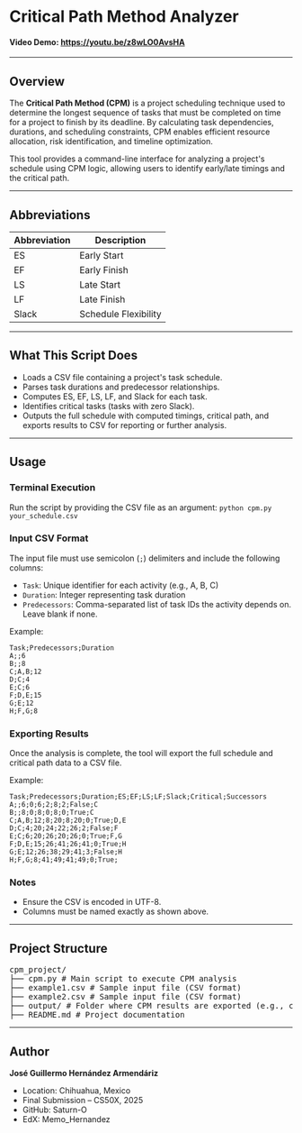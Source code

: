 # Critical Path Method Analyzer

#### Video Demo: <https://youtu.be/z8wLO0AvsHA>

---

## Overview

The **Critical Path Method (CPM)** is a project scheduling technique used to determine the longest sequence of tasks that must be completed on time for a project to finish by its deadline. By calculating task dependencies, durations, and scheduling constraints, CPM enables efficient resource allocation, risk identification, and timeline optimization.

This tool provides a command-line interface for analyzing a project's schedule using CPM logic, allowing users to identify early/late timings and the critical path.

---

## Abbreviations

| Abbreviation | Description                  |
|--------------|------------------------------|
| ES           | Early Start                  |
| EF           | Early Finish                 |
| LS           | Late Start                   |
| LF           | Late Finish                  |
| Slack        | Schedule Flexibility         |

---

## What This Script Does

- Loads a CSV file containing a project's task schedule.
- Parses task durations and predecessor relationships.
- Computes ES, EF, LS, LF, and Slack for each task.
- Identifies critical tasks (tasks with zero Slack).
- Outputs the full schedule with computed timings, critical path, and exports results to CSV for reporting or further analysis.

---

## Usage

### Terminal Execution

Run the script by providing the CSV file as an argument:
```python cpm.py your_schedule.csv```

### Input CSV Format

The input file must use semicolon (`;`) delimiters and include the following columns:

- `Task`: Unique identifier for each activity (e.g., A, B, C)
- `Duration`: Integer representing task duration
- `Predecessors`: Comma-separated list of task IDs the activity depends on. Leave blank if none.

Example:
```
Task;Predecessors;Duration
A;;6
B;;8
C;A,B;12
D;C;4
E;C;6
F;D,E;15
G;E;12
H;F,G;8
```
### Exporting Results

Once the analysis is complete, the tool will export the full schedule and critical path data to a CSV file.

Example:

```
Task;Predecessors;Duration;ES;EF;LS;LF;Slack;Critical;Successors
A;;6;0;6;2;8;2;False;C
B;;8;0;8;0;8;0;True;C
C;A,B;12;8;20;8;20;0;True;D,E
D;C;4;20;24;22;26;2;False;F
E;C;6;20;26;20;26;0;True;F,G
F;D,E;15;26;41;26;41;0;True;H
G;E;12;26;38;29;41;3;False;H
H;F,G;8;41;49;41;49;0;True;
```

### Notes

- Ensure the CSV is encoded in UTF-8.
- Columns must be named exactly as shown above.

---

## Project Structure

<pre>
cpm_project/
├── cpm.py # Main script to execute CPM analysis
├── example1.csv # Sample input file (CSV format)
├── example2.csv # Sample input file (CSV format)
├── output/ # Folder where CPM results are exported (e.g., cpm_results.csv)
├── README.md # Project documentation
</pre>

---

## Author

**José Guillermo Hernández Armendáriz**
* Location: Chihuahua, Mexico
* Final Submission – CS50X, 2025
* GitHub: Saturn-O
* EdX: Memo_Hernandez
